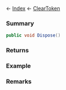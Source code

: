 ← [Index](Api-Index) ← [ClearToken<T>](System.Collections.Generic.ClearToken`1)

### Summary

```csharp
public void Dispose()
```

### Returns

### Example

### Remarks

